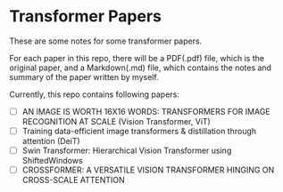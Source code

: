 # Transformer Papers

These are some notes for some transformer papers.

For each paper in this repo, there will be a PDF(.pdf) file, which is the original paper, and a Markdown(.md) file, which contains the notes and summary of the paper written by myself.

Currently, this repo contains following papers:

- [ ] AN IMAGE IS WORTH 16X16 WORDS: TRANSFORMERS FOR IMAGE RECOGNITION AT SCALE (Vision Transformer, ViT)
- [ ] Training data-efficient image transformers & distillation through attention (DeiT)
- [ ] Swin Transformer: Hierarchical Vision Transformer using ShiftedWindows
- [ ] CROSSFORMER: A VERSATILE VISION TRANSFORMER HINGING ON CROSS-SCALE ATTENTION
